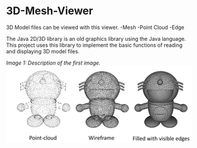 # 3D-Mesh-Viewer

3D Model files can be viewed with this viewer.
-Mesh
-Point Cloud
-Edge

The Java 2D/3D library is an old graphics library using the Java language. This project uses this library to implement the basic functions of reading and displaying 3D model files.
<br>



*Image 1: Description of the first image.*
![Image text](https://github.com/Joe-997/3D-Mesh-Viewer/blob/9b1a7fd5dad01a90cdc61ae24cc97f6faeb47141/img/2.png)

